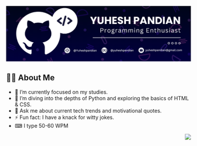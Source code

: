 <div align="center">
  <img src="Github_Profile_Banner.png" alt="Profile Banner">
</div>

## 🤘🏻 About Me

- 🔭 I’m currently focused on my studies.
- 🌱 I’m diving into the depths of Python and exploring the basics of HTML & CSS.
- 💬 Ask me about current tech trends and motivational quotes.
- ⚡ Fun fact: I have a knack for witty jokes.
- ⌨ I type 50-60 WPM

<img align="right" src="https://komarev.com/ghpvc/?username=YuheshPandian&style=flat&color=1a1a5f&abbreviated=true" height="23px">
